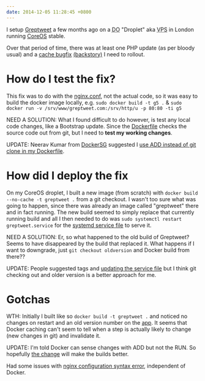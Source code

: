 ```yaml
---
date: 2014-12-05 11:28:45 +0800
---
```


I setup [Greptweet](https://github.com/kaihendry/greptweet) a few months ago on
a <abbr title="Digital Ocean">DO</abbr> "Droplet" aka <abbr title="Virtual
Private Server">VPS</abbr> in London running [CoreOS](https://coreos.com/)
stable.

Over that period of time, there was at least one PHP update (as per bloody usual) and a [cache bugfix](https://github.com/kaihendry/greptweet/issues/52) <a href=https://twitter.com/kaihendry/status/539308862461865984>(backstory)</a> I need to rollout.

# How do I test the fix?

This fix was to do with the [nginx.conf](https://github.com/kaihendry/greptweet/blob/master/nginx.conf), not the actual code, so it was easy to build the docker image locally, e.g. `sudo docker build -t g5 .` & `sudo docker run -v /srv/www/greptweet.com:/srv/http/u -p 80:80 -ti g5`

NEED A SOLUTION: What I found difficult to do however, is test any local code
changes, like a Bootstrap update. Since the
[Dockerfile](https://github.com/kaihendry/greptweet/blob/master/Dockerfile)
checks the source code out from git, but I need to **test my working changes**.

UPDATE: Neerav Kumar from [DockerSG](https://www.facebook.com/groups/dockersg/) suggested I [use ADD instead of git clone in my Dockerfile](https://github.com/kaihendry/greptweet/commit/18cdf60aaeb4bbb8a76aa4d22629f6ff7f527a7b).

# How did I deploy the fix

On my CoreOS droplet, I built a new image (from scratch) with `docker build
--no-cache -t greptweet .` from a git checkout. I wasn't too sure what was
going to happen, since there was already an image called "greptweet" there and
in fact running.  The new build seemed to simply replace that currently running
build and all I then needed to do was `sudo systemctl restart
greptweet.service` for the [systemd service
file](https://github.com/kaihendry/greptweet/blob/master/greptweet.service) to
serve it.

NEED A SOLUTION: Er, so what happened to the old build of Greptweet? Seems to
have disappeared by the build that replaced it. What happens if I want to
downgrade, just `git checkout oldversion` and Docker build from there??

UPDATE: People suggested tags and [updating the service
file](https://privatepaste.com/efca12aa5f) but I think git checking out and
older version is a better approach for me.

# Gotchas

WTH: Initially I built like so `docker build -t greptweet .` and noticed no
changes on restart and an old version number on the
[app](http://greptweet.com/). It seems that Docker caching can't seem to tell
when a step is actually likely to change (new changes in git) and invalidate
it.

UPDATE: I'm told Docker can sense changes with ADD but not the RUN. So hopefully [the change](https://github.com/kaihendry/greptweet/commit/18cdf60aaeb4bbb8a76aa4d22629f6ff7f527a7b) will make the builds better.

Had some issues with [nginx configuration syntax
error](https://twitter.com/kaihendry/status/540428915911557120), independent of
Docker.
